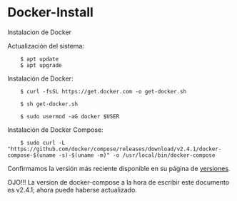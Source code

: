 # Docker-Install

Instalacion de Docker

Actualización del sistema:

        $ apt update
        $ apt upgrade

Instalación de Docker:

        $ curl -fsSL https://get.docker.com -o get-docker.sh

        $ sh get-docker.sh

        $ sudo usermod -aG docker $USER

Instalación de Docker Compose:

        $ sudo curl -L "https://github.com/docker/compose/releases/download/v2.4.1/docker-compose-$(uname -s)-$(uname -m)" -o /usr/local/bin/docker-compose
    
Confirmamos la versión más reciente disponible en su página de [versiones](https://github.com/docker/compose/releases).

OJO!!! La version de docker-compose a la hora de escribir este documento es v2.4.1; ahora puede haberse actualizado.
